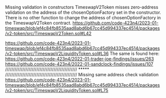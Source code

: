 Missing validation in constructors
TimeswapV2Token misses zero-address validation on the address of the chosenOptionFactory set in the constructor.
There is no other function to change the address of chosenOptionFactory in the TimeswapV2Token contract.
https://github.com/code-423n4/2023-01-timeswap/blob/ef4c84fb8535aad8abd6b67cc45d994337ec4514/packages/v2-token/src/TimeswapV2Token.sol#L42

https://github.com/code-423n4/2023-01-timeswap/blob/ef4c84fb8535aad8abd6b67cc45d994337ec4514/packages/v2-token/src/TimeswapV2LiquidityToken.sol#L36
The same is found here:
https://github.com/code-423n4/2022-01-trader-joe-findings/issues/263
https://github.com/code-423n4/2022-01-sandclock-findings/issues/107
////////////////////////////////////////////// ***** //////////////////////////////////////////////
Missing same address check validation
https://github.com/code-423n4/2023-01-timeswap/blob/ef4c84fb8535aad8abd6b67cc45d994337ec4514/packages/v2-token/src/TimeswapV2LiquidityToken.sol#L75

